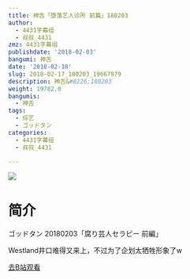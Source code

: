 ```yaml
---
title: 神舌「堕落艺人诊所 前篇」180203
author:
  - 4431字幕组
  - 叔叔_4431
zmz: 4431字幕组
publishdate: '2018-02-03'
bangumi: 神舌
date: '2018-02-18'
slug: 2018-02-17_180203_19667979
description: 神舌&#8226;180203
weight: 19782.0
bangumis:
  - 神舌
tags:
  - 综艺
  - ゴッドタン
categories:
  - 4431字幕组
  - 叔叔_4431

---
```

![](https://i.imgur.com/uhZrcxs.png)
# 简介  
ゴッドタン 20180203「腐り芸人セラピー 前編」

Westland井口难得又来上，不过为了企划太牺牲形象了w  

[去B站观看](https://www.bilibili.com/video/av19667979/)
 
